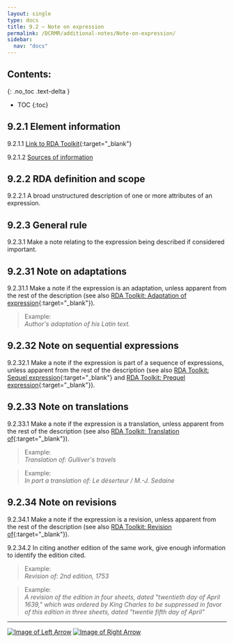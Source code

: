 ```yaml
---
layout: single
type: docs
title: 9.2 — Note on expression
permalink: /DCRMR/additional-notes/Note-on-expression/
sidebar:
  nav: "docs"
---
```


## Contents:
{: .no_toc .text-delta }

- TOC
{:toc}

## 9.2.1 Element information

<a name="9.2.1.1">9.2.1.1</a> [Link to RDA Toolkit](https://beta.rdatoolkit.org/Content/Index?externalId=en-US_ala-9bcdee0a-0051-3aff-bb30-fdce5aa37216){:target="_blank"}

<a name="9.2.1.2">9.2.1.2</a> [Sources of information](/DCRMR/additional-notes/#9011-sources-of-information)

## 9.2.2 RDA definition and scope

<a name="9.2.2.1">9.2.2.1</a> A broad unstructured description of one or more attributes of an expression. 

## 9.2.3 General rule

<a name="9.2.3.1">9.2.3.1</a> Make a note relating to the expression being described if considered important.

## 9.2.31 Note on adaptations

<a name="9.2.31.1">9.2.31.1</a> Make a note if the expression is an adaptation, unless apparent from the rest of the description (see also [RDA Toolkit: Adaptation of expression](https://beta.rdatoolkit.org/Content/Index?externalId=en-US_ala-ad1fcd50-7a30-338a-83cf-a9e27843e99a){:target="_blank"}).

>Example:  
><CITE>Author's adaptation of his Latin text.</CITE>

## 9.2.32 Note on sequential expressions

<a name="9.2.32.1">9.2.32.1</a> Make a note if the expression is part of a sequence of expressions, unless apparent from the rest of the description (see also [RDA Toolkit: Sequel expression](https://access.rdatoolkit.org/Content/Index?externalId=en-US_ala-b3e55e4e-76a1-3ec1-a838-80d787de3f18){:target="_blank"} and [RDA Toolkit: Prequel expression](https://access.rdatoolkit.org/Content/Index?externalId=en-US_ala-dd208429-32ca-3fab-963c-70ab3f54c987){:target="_blank"}).

## 9.2.33 Note on translations

<a name="9.2.33.1">9.2.33.1</a> Make a note if the expression is a translation, unless apparent from the rest of the description (see also [RDA Toolkit: Translation of](https://beta.rdatoolkit.org/Content/Index?externalId=en-US_ala-4fba5f0f-ee39-3849-9cd0-a4b432e3201b){:target="_blank"}).

>Example:  
><CITE>Translation of: Gulliver's travels</CITE>

>Example:  
><CITE>In part a translation of: Le déserteur / M.-J. Sedaine</CITE>

## 9.2.34 Note on revisions

<a name="9.2.34.1">9.2.34.1</a> Make a note if the expression is a revision, unless apparent from the rest of the description (see also [RDA Toolkit: Revision of](https://beta.rdatoolkit.org/Content/Index?externalId=en-US_ala-d06a170d-e9c7-33cf-831e-a391ea0a8efc){:target="_blank"}).  

<a name="9.2.34.2">9.2.34.2</a> In citing another edition of the same work, give enough information to identify the edition cited.

>Example:  
><CITE>Revision of: 2nd edition, 1753</CITE>

>Example:  
><CITE>A revision of the edition in four sheets, dated "twentieth day of April 1639," which was ordered by King Charles to be suppressed in favor of this edition in three sheets, dated "twentie fifth day of April"</CITE>

---

[![Image of Left Arrow](https://rbms-bsc.github.io/DCRMR/assets/pictures/navigation/Arrow_Left.png "9.123 — Year degree granted")](/DCRMR/additional-notes/Year-degree-granted/) [![Image of Right Arrow](https://rbms-bsc.github.io/DCRMR/assets/pictures/navigation/Arrow_Right.png "9.23 — Language of expression")](/DCRMR/additional-notes/Language-of-expression/)

